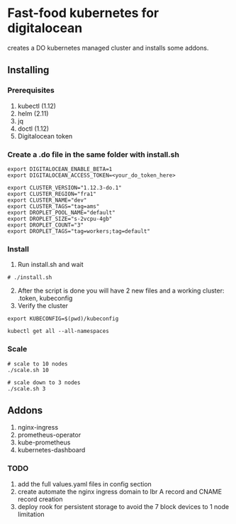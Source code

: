 # Fast-food kubernetes for digitalocean
creates a DO kubernetes managed cluster and installs some addons.

## Installing
### Prerequisites
1. kubectl (1.12)
2. helm (2.11)
3. jq
4. doctl (1.12)
5. Digitalocean token

### Create a .do file in the same folder with install.sh
```
export DIGITALOCEAN_ENABLE_BETA=1
export DIGITALOCEAN_ACCESS_TOKEN=<your_do_token_here>

export CLUSTER_VERSION="1.12.3-do.1"
export CLUSTER_REGION="fra1"
export CLUSTER_NAME="dev"
export CLUSTER_TAGS="tag=ams"
export DROPLET_POOL_NAME="default"
export DROPLET_SIZE="s-2vcpu-4gb"
export DROPLET_COUNT="3"
export DROPLET_TAGS="tag=workers;tag=default"

```
### Install
1. Run install.sh and wait
```
# ./install.sh
```

2. After the script is done you will have 2 new files and a working cluster: .token, kubeconfig
3. Verify the cluster
```
export KUBECONFIG=$(pwd)/kubeconfig

kubectl get all --all-namespaces

```

### Scale
```
# scale to 10 nodes
./scale.sh 10

# scale down to 3 nodes
./scale.sh 3
```

## Addons
1. nginx-ingress
2. prometheus-operator
3. kube-prometheus
4. kubernetes-dashboard

### TODO
1. add the full values.yaml files in config section
2. create automate the nginx ingress domain to lbr A record and CNAME record creation
3. deploy rook for persistent storage to avoid the 7 block devices to 1 node limitation
